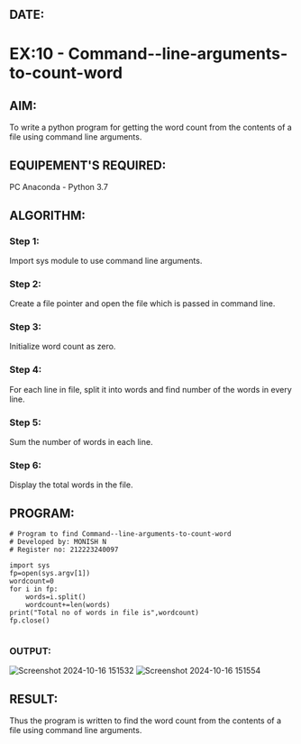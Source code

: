 ## DATE:
# EX:10 - Command--line-arguments-to-count-word
## AIM:
To write a python program for getting the word count from the contents of a file using command line arguments.
## EQUIPEMENT'S REQUIRED: 
PC
Anaconda - Python 3.7
## ALGORITHM: 
### Step 1:
Import sys module to use command line arguments.
### Step 2: 
 Create a file pointer and open the file which is passed in command line.
### Step 3: 
Initialize word count as zero.
### Step 4:  
For each line in file, split it into words and find number of the words in every line.
### Step 5: 
Sum the number of words in each line.
### Step 6: 
Display the total words in the file.
## PROGRAM:
```
# Program to find Command--line-arguments-to-count-word
# Developed by: MONISH N
# Register no: 212223240097

import sys
fp=open(sys.argv[1])
wordcount=0
for i in fp:
    words=i.split()
    wordcount+=len(words)
print("Total no of words in file is",wordcount)
fp.close()


```
### OUTPUT:
![Screenshot 2024-10-16 151532](https://github.com/user-attachments/assets/662a8907-f64c-4344-841d-ba89be2cf1fc)
![Screenshot 2024-10-16 151554](https://github.com/user-attachments/assets/d55540f6-df95-44c4-8bd8-c764069ae0d1)


## RESULT:
Thus the program is written to find the word count from the contents of a file using command line arguments.
